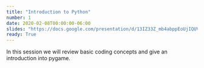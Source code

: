 ```yaml
---
title: "Introduction to Python"
number: 1
date: 2020-02-08T00:00:00-06:00
slides: "https://docs.google.com/presentation/d/13IZ33Z_mb4abppEoUjIQUVC2FcxJj0Hc6ex-NPITxUo/edit#slide=id.g8d84a60dfe_0_0"
ready: True
---
```


In this session we will review basic coding concepts and give an introduction into pygame.
